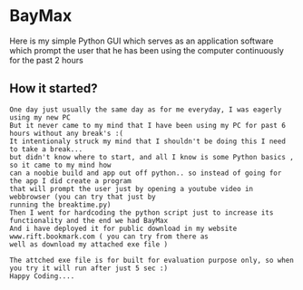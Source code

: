 # BayMax
Here is my simple Python GUI which serves as an application software which prompt the user that he has been using the computer continuously for the past 2 hours


## How it started?
```
One day just usually the same day as for me everyday, I was eagerly using my new PC
But it never came to my mind that I have been using my PC for past 6 hours without any break's :(
It intentionaly struck my mind that I shouldn't be doing this I need to take a break...
but didn't know where to start, and all I know is some Python basics , so it came to my mind how 
can a noobie build and app out off python.. so instead of going for the app I did create a program 
that will prompt the user just by opening a youtube video in webbrowser (you can try that just by 
running the breaktime.py)
Then I went for hardcoding the python script just to increase its functionality and the end we had BayMax
And i have deployed it for public download in my website www.rift.bookmark.com ( you can try from there as
well as download my attached exe file )

The attched exe file is for built for evaluation purpose only, so when you try it will run after just 5 sec :) 
Happy Coding....
```
